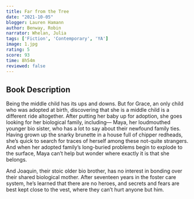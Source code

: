 ```yaml
---
title: Far from the Tree
date: "2021-10-05"
blogger: Lauren Hamann
author: Benway, Robin
narrator: Whelan, Julia
tags: ['Fiction', 'Contemporary', 'YA']
image: 1.jpg
rating: 5
score: 93
time: 8h54m
reviewed: false
---
```



## Book Description

Being the middle child has its ups and downs.
But for Grace, an only child who was adopted at birth, discovering that she is a middle child is a different ride altogether. After putting her baby up for adoption, she goes looking for her biological family, including— Maya, her loudmouthed younger bio sister, who has a lot to say about their newfound family ties. Having grown up the snarky brunette in a house full of chipper redheads, she’s quick to search for traces of herself among these not-quite strangers. And when her adopted family’s long-buried problems begin to explode to the surface, Maya can’t help but wonder where exactly it is that she belongs.

And Joaquin, their stoic older bio brother, has no interest in bonding over their shared biological mother. After seventeen years in the foster care system, he’s learned that there are no heroes, and secrets and fears are best kept close to the vest, where they can’t hurt anyone but him.